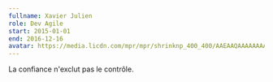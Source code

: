 ```yaml
---
fullname: Xavier Julien
role: Dev Agile
start: 2015-01-01
end: 2016-12-16
avatar: https://media.licdn.com/mpr/mpr/shrinknp_400_400/AAEAAQAAAAAAAAhqAAAAJDE5MGEzNDhiLTJkODItNGY0Yi05MjgzLWJkZTZhM2Q5NDJhMQ.jpg
---
```


La confiance n'exclut pas le contrôle.
